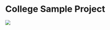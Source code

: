 <h1> College Sample Project </h1>

<img src="https://user-images.githubusercontent.com/88774171/213535627-18e01eb9-c6cf-4dcf-b565-8ba334b436f4.gif" />
